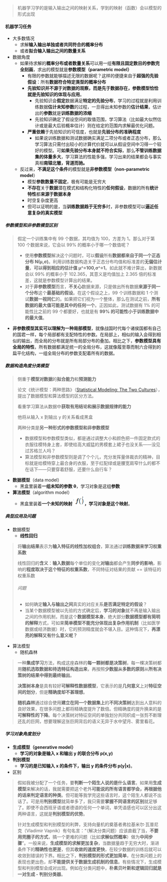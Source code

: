 > 机器学习学的是输入输出之间的映射关系，学到的映射（函数）会以模型的形式出现

#### 机器学习任务

* 大多数情况
  * 求解**输入输出单独或者共同符合的概率分布**
  * 或者**拟合输入输出之间的数量关系**
* 数据角度
  * 如果待求解的**概率分布或者数量关系**可以用一组**有限且固定数目的参数完全刻画**，求出的模型就是**参数模型（parametric model）**
    * 有限的参数就能够描述无限的数据呢？这样的便捷来自于**超强的先验假设**：所有**数据符合特定类型的概率分布**
    * **先验知识并不源于对数据的观察，而是先于数据存在，参数模型恰恰就是先验知识的体现与应用**。
      * 先验知识会**假定**数据满足**特定的先验分布**，学习的过程就是利用训练数据**估计未知参数**的过程，一旦得出未知参数的**估计结果**，估计出的**参数**就是**训练数据的浓缩**
      * 先验知识确定了假设空间的取值范围，学习算法（比如最大似然估计或是最大后验概率估计）则在给定的范围内求解最优化问题。
    * **严重依赖**于先验知识的可信度，也就是**先验分布的准确程度**
      * 如果说训练数据和测试数据确实满足二项分布或者正态分布，那么学习算法只需付出较小的计算代价就可以从假设空间中习得一个较好的模型。可**如果先验分布本身就不符合实际**，那么**不管训练数据集的体量多大**，学习算法的性能多强，学习出来的结果都会与事实真相**南辕北辙，背道而驰。**
  * 反过来，**不满足这个条件**的模型就是**非参数模型（non-parametric model**）
    * 模型**参数数量不固定**，极有可能是无穷大
    * **不存在**关于**数据**潜在模式和结构化特性的**任何假设**，数据的所有**统计特性**都**来源于数据本身**
    * 时空复杂度更高
    * 但可以证明的是，当**训练数据趋于无穷多**时，非参数模型可以**逼近任意复杂的真实模型**

##### 参数模型和非参数模型区别

> 假定一个训练集中有 99 个数据，其均值为 100，方差为 1。那么对于第 100 个数据来说，它会以 99% 的概率小于哪一个数值呢？
>
> * 使用**参数模型**解决这个问题时，可以**假设**所有**数据都来自于同一个正态分布 N(μ,σ)**。利用训练数据构造关于正态分布均值和标准差的**无偏估计量**，**可以得到相应的估计值 μ^=100,σ^=1**。如此就不难计算出，新数据会以 99% 的概率小于 102.365，其意义是均值加上 2.365 倍的标准差，这就是参数模型计算出的结果。
> * 对于**非参数模型**而言，**不关心**数据来源，只是做出所有数据**来源于同一个分布**这个**最基础的假设**。在这个假设之上，99 个训练数据和 1 个测试**数据一视同仁**的。如果把它们视为一个整体，那么在测试之前，**所有数据的最大值可能是其中的任何一个**。正因如此，测试数据有 1% 的可能性比之前的 99 个都要好，也就是有 **99% 的可能性小于训练数据中的最大值**。

* **非参数模型其实可以理解为一种局部模型**，就像战国时代每个诸侯国都有自己的国君一样，每个局部都有支配特性的参数。在局部上，相似的输入会得到相似的输出，而全局的分布就是所有局部分布的叠加。相比之下，**参数模型具有全局的特性**，所有数据都满足统一的全局分布，这就像履至尊而制六合得到的扁平化结构，一组全局分布的参数支配着所有的数据。

##### 数据构造角度分类模型

> 侧重于**模型对数据**的**拟合能力**和**预测能力**
>
> 论文《统计模型：两种思路》（[Statistical Modeling: The Two Cultures](http://www2.math.uu.se/~thulin/mm/breiman.pdf)），提出了数据模型和算法模型的区分方法。
>
> 看重学习算法从数据中**获取有用结论和展示数据规律的能力**
>
> 他将从输入 x 到输出 y 的关系看成黑盒
>
> 两种分类是**另一种形式的参数模型和非参数模型**
>
> * 数据模型和参数模型类似，都是通过调整大小和颜色把一件固定款式的衣服往模特身上套，即使给高大威猛的男模套上裙子也没关系——没见过苏格兰人吗？
> * 算法模型和非参数模型则是调了个个儿，充分发挥量体裁衣的精神，目标就是给模特穿上最合身的衣服，至于红配绿或是腰宽肩窄什么的都不在话下——只要穿着舒服，还要什么自行车？

* **数据模型**（data model）
  * 黑盒里装着**一组未知的参数 θ**，学习对象是这组**参数**
* **算法模型**（algorithm model）
  * 黑盒里装着**一个未知的映射 ![image-20210803100214858](模型的分类方式.assets/image-20210803100214858.png)，学习对象是这个映射**。

##### 典型应用及问题

* 数据模型
  * **线性回归**

> 将**输出结果**表示为**输入特征的线性加权组合**，算法通过**训练数据来学习权重系数**
>
> 线性回归的**含义**：**输入数据**每个单位的变化**对输出**都会产生**同步的影响**，影响的**程度取决于这个特征的权重系数**，不同特征对结果的贡献 == 该特征的权重系数
>
> ###### 问题
>
> * 如何确定**输入与输出之间**真实的对应关系**是否满足特定的假设**？
> * 当某个数据模型被以先验的方式确定后，**学习的对象**就不再是输入输出之间的作用机制，而是这个**数据模型本身**。绝大部分**数据模型都有简明的解释**方式，可如果**简单模型不能充分体现出复杂作用机制**（比如医学数据或经济数据）时，它的预测精度就会不堪入目。这种情况下，**再漂亮的解释又有什么意义呢？**

* 算法模型
  * 随机森林

> 一种**集成学习**方法，构成这座森林的**每一颗树都是决策树**，每一棵决策树都用**随机选取数据和待选特征构造出来**，再按照**少数服从多数的原则**从**所有决策树的结果中得到最终输出**。
>
> **决策树本身**是具有较好**可解释性数据模型**，它表示的是**几何意义**上对**特征空间的划分**，但是**精确度却不甚理想**。
>
> **随机森林**通过综合使用**建立在同一个数据集上**的**不同决策树**达到出人意料的良好效果，在很多问题上都将精确度提升了数倍。但精确度的提升换来的是**可解释性的下降**。每个决策树对特征空间的单独划分共同织成一张剪不断理还乱的巨网，想要理解这张巨网背后的语义无异于水中望月、雾里看花。

##### 学习对象角度划分

* **生成模型（generative model）**
  * **学习的对象是输入 x 和输出 y 的联合分布 p(x,y)**
* **判别模型**
  * **学习的是已知输入 x 的条件下，输出 y 的条件分布 p(y|x)**。
* 区别

> 假如我被分配了一个任务，要**判断一个陌生人说的是什么语言**。如果用**生成模型**来解决的话，我就需要把这个老外**可能说的所有语言都学会，再根据他的话来判定语言的种类**。但可能等我学完这些语言时，这个陌生人都说不出话了。可是用**判别模型**就简单多了，我只需要**掌握不同语言的区别**就足够了。即使不会西班牙语或者德语的任何一个单词，单凭语感也可以区分出这两种语言，这就是**判别模型的优势**。
>
> 针对生成模型和判别模型的利弊，支持向量机的奠基者弗拉基米尔·瓦普尼克（Vladimir Vapnik）有句名言：“（解决分类问题）应该直截了当，**不要用兜圈子的方式**，搞一个更难的问题（比如**求解似然概率**）做为**中间步骤**”。一般来说，**生成模型的求解更加复杂**，当数据量趋于无穷大时，渐进条件下的**精确性也更差**，但其**收敛的速度更快**，在较少数据的训练后就可以收敛到错误的下界。相比之下，**判别模型的形式更加简单**，在分类问题上的表现也更出色，却**不能提供关于数据生成机制的信息**。有些情况下，生成模型和判别模型会成对出现。例如在分类问题中，**朴素贝叶斯和逻辑回归就是一对生成 - 判别分类器**。

